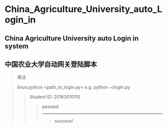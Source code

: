 # China_Agriculture_University_auto_Login_in
China Agriculture University auto Login in system
----
中国农业大学自动网关登陆脚本
---
>用法

>linux:python <path_to_login.py>
>e.g. python ~/login.py
>>Student ID:
>>20163010110
>>>passwd:
>>>******
>>>>success!


